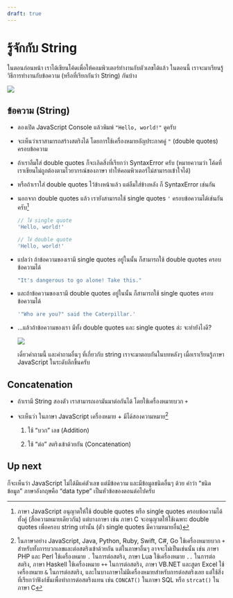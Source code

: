```yaml
---
draft: true
---
```


# รู้จักกับ String

<script setup>
  import JsConsole from './components/JsConsole.vue'
</script>

ในตอนก่อนหน้า เราได้เขียนโค้ดเพื่อให้คอมพิวเตอร์ทำงานกับตัวเลขได้แล้ว
ในตอนนี้ เราจะมาเรียนรู้วิธีการทำงานกับข้อความ (หรือที่เรียกกันว่า String) กันบ้าง

![](https://im.dt.in.th/ipfs/bafybeicpuqhtjkudazisehuw556fnybyz4gbv44kmb6x74pdaogfxica3m/image.webp)

## ข้อความ (String)

- ลองเปิด JavaScript Console แล้วพิมพ์ `"Hello, world!"` ดูครับ

  <div><JsConsole input='"Hello, world!"' :output="{value: 'Hello, world!'}" /></div>

- จะเห็นว่าเราสามารถสร้างสตริงได้ โดยการใช้เครื่องหมายอัญประกาศคู่ `"` (double quotes) ครอบข้อความ

- ถ้าเราลืมใส่ double quotes ก็จะเกิดสิ่งที่เรียกว่า SyntaxError ครับ
  (หมายความว่า โค้ดที่เราเขียนไม่ถูกต้องตามไวยากรณ์ของภาษา ทำให้คอมพิวเตอร์ไม่สามารถเข้าใจได้)

  <div><JsConsole input='Hello, world!' error="Uncaught SyntaxError: Unexpected token '!'" /></div>

- หรือถ้าเราใส่ double quotes ไว้ข้างหน้าแล้ว แต่ลืมใส่ข้างหลัง ก็ SyntaxError เช่นกัน

  <div><JsConsole input='"Hello, world!' error="Uncaught SyntaxError: Invalid or unexpected token" /></div>

- นอกจาก double quotes แล้ว เรายังสามารถใช้ single quotes `'` ครอบข้อความได้เช่นกันครับ[^singlequotes]

  ```js
  // ใช้ single quote
  'Hello, world!'

  // ใช้ double quote
  'Hello, world!'
  ```

- แปลว่า ถ้าข้อความของเรามี single quotes อยู่ในนั้น ก็สามารถใช้ double quotes ครอบข้อความได้

  ```js
  "It's dangerous to go alone! Take this."
  ```

- และถ้าข้อความของเรามี double quotes อยู่ในนั้น ก็สามารถใช้ single quotes ครอบข้อความได้

  ```js
  '"Who are you?" said the Caterpillar.'
  ```

- …แล้วถ้าข้อความของเรา มีทั้ง double quotes และ single quotes ล่ะ จะทำยังไงดี?

  ![](https://im.dt.in.th/ipfs/bafybeiecx2j722c4g72jxszudvlimzepxmuy7vsqikm5fasyhzqrki7g34/image.webp)

  เดี๋ยวคำถามนี้ และคำถามอื่นๆ ที่เกี่ยวกับ string เราจะมาตอบกันในบทหลังๆ เมื่อเราเรียนรู้ภาษา JavaScript ในระดับลึกขึ้นครับ

[^singlequotes]:
    ภาษา JavaScript อนุญาตให้ใช้ double quotes หรือ single quotes ครอบข้อความได้ทั้งคู่ (สื่อความหมายเดียวกัน)
    แต่บางภาษา เช่น ภาษา C จะอนุญาตให้ใช้เฉพาะ double quotes เพื่อครอบ string เท่านั้น (ตัว single quotes มีความหมายอื่น)

## Concatenation

<!-- prettier-ignore -->
- ถ้าเรามี String สองตัว เราสามารถเอามันมาต่อกันได้ โดยใช้เครื่องหมายบวก `+`

  <div><JsConsole input='"Hello, " + "world!"' :output="{value: 'Hello, world!'}" /></div>

- จะเห็นว่า ในภาษา JavaScript เครื่องหมาย + มีได้สองความหมาย[^plus]

  1. ใช้ “บวก” เลข (Addition)

      <div><JsConsole input='1 + 2' :output="{value: 3}" /></div>

  2. ใช้ “ต่อ” สตริงเข้าด้วยกัน (Concatenation)

      <div><JsConsole input='"Hello, " + "world!"' :output="{value: 'Hello, world!'}" /></div>

## Up next

ก็จะเห็นว่า JavaScript ไม่ได้มีแค่ตัวเลข
แต่มีข้อความ และมีข้อมูลชนิดอื่นๆ ด้วย
คำว่า “ชนิดข้อมูล” ภาษาอังกฤษคือ “data type” เป็นหัวข้อของตอนต่อไปครับ

[^plus]:
    ในภาษาอย่าง JavaScript, Java, Python, Ruby, Swift, C#, Go ใช้เครื่องหมายบวก `+` สำหรับทั้งการบวกเลขและต่อสตริงเข้าด้วยกัน
    แต่ในภาษาอื่นๆ อาจจะไม่เป็นเช่นนั้น
    เช่น ภาษา PHP และ Perl ใช้เครื่องหมาย `.` ในการต่อสตริง,
    ภาษา Lua ใช้เครื่องหมาย `..` ในการต่อสตริง,
    ภาษา Haskell ใช้เครื่องหมาย `++` ในการต่อสตริง,
    ภาษา VB.NET และสูตร Excel ใช้เครื่องหมาย `&` ในการต่อสตริง,
    และในบางภาษาไม่มีเครื่องหมายสำหรับการต่อสตริงเลย แต่ใช้สิ่งที่เรียกว่าฟังก์ชันเพื่อทำการต่อสตริงแทน เช่น `CONCAT()` ในภาษา SQL หรือ `strcat()` ในภาษา C
